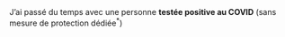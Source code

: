 <!---->J’ai passé du temps avec une personne <b>testée positive au COVID</b> (sans mesure de protection dédiée<sup>*</sup>)
